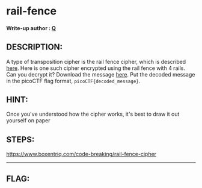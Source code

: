 # rail-fence
#### Write-up author : [Q](https://github.com/tkxldk)
## DESCRIPTION:
A type of transposition cipher is the rail fence cipher, which is described [here](https://en.wikipedia.org/wiki/Rail_fence_cipher). 
Here is one such cipher encrypted using the rail fence with 4 rails. Can you decrypt it?
Download the message [here]().
Put the decoded message in the picoCTF flag format, `picoCTF{decoded_message}`.
## HINT:
Once you've understood how the cipher works, it's best to draw it out yourself on paper

## STEPS:
https://www.boxentriq.com/code-breaking/rail-fence-cipher

---


## FLAG:
```

```
